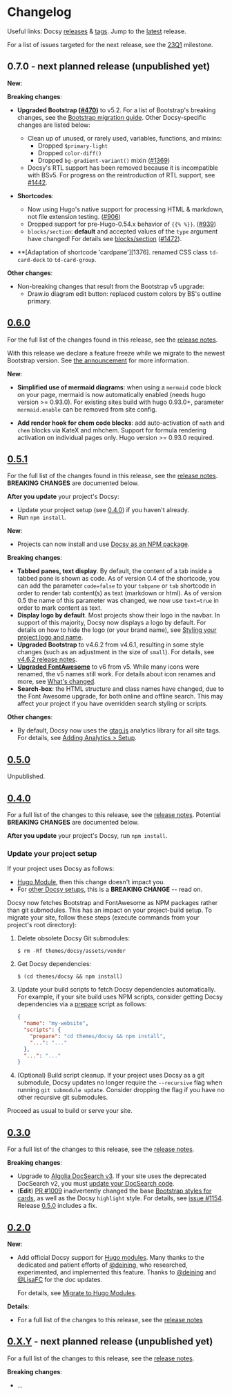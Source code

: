 <!--
  cSpell:ignore deining docsy gtag lookandfeel
-->

# Changelog

Useful links: Docsy [releases][] & [tags][]. Jump to the [latest][] release.

For a list of issues targeted for the next release, see the [23Q1][] milestone.

## 0.7.0 - next planned release (unpublished yet)

**New**:

**Breaking changes**:

- **Upgraded Bootstrap ([#470])** to v5.2. For a list of Bootstrap's breaking
  changes, see the [Bootstrap migration guide][bsv5mig]. Other Docsy-specific
  changes are listed below:
  - Clean up of unused, or rarely used, variables, functions, and mixins:
    - Dropped `$primary-light`
    - Dropped `color-diff()`
    - Dropped `bg-gradient-variant()` mixin ([#1369])
  - Docsy's RTL support has been removed because it is incompatible with BSv5.
    For progress on the reintroduction of RTL support, see [#1442].
- **Shortcodes**:
  - Now using Hugo's native support for processing HTML & markdown, not file
    extension testing. ([#906])
  - Dropped support for pre-Hugo-0.54.x behavior of `{{% %}}`. ([#939])
  - `blocks/section`: **default** and accepted values of the `type` argument
    have changed! For details see [blocks/section] ([#1472]).

- **[Adaptation of shortcode 'cardpane'][1376]. renamed CSS class `td-card-deck`
  to `td-card-group`.

**Other changes**:

- Non-breaking changes that result from the Bootstrap v5 upgrade:
  - Draw.io diagram edit button: replaced custom colors by BS's outline primary.

[#470]: https://github.com/google/docsy/issues/470
[#906]: https://github.com/google/docsy/issues/906
[#939]: https://github.com/google/docsy/issues/939
[#1369]: https://github.com/google/docsy/issues/1369
[#1442]: https://github.com/google/docsy/issues/1442
[#1472]: https://github.com/google/docsy/issues/1472
[blocks/section]:
  https://www.docsy.dev/docs/adding-content/shortcodes/#blockssection
[bsv5mig]: https://getbootstrap.com/docs/5.2/migration/

## [0.6.0][]

For the full list of the changes found in this release, see the [release
notes][0.6.0].

With this release we declare a feature freeze while we migrate to the newest
Bootstrap version. See [the announcement][bs-announcement] for more information.

**New**:

- **Simplified use of mermaid diagrams**: when using a `mermaid` code block on
  your page, mermaid is now automatically enabled (needs hugo version >=
  0.93.0). For existing sites build with hugo 0.93.0+, parameter
  `mermaid.enable` can be removed from site config.

- **Add render hook for chem code blocks**: add auto-activation of `math` and
  `chem` blocks via KateX and mhchem. Support for formula rendering activation
  on individual pages only. Hugo version >= 0.93.0 required.

## [0.5.1][]

For the full list of the changes found in this release, see the [release
notes][0.5.1]. **BREAKING CHANGES** are documented below.

**After you update** your project's Docsy:

- Update your project setup (see [0.4.0][]) if you haven't already.
- Run `npm install`.

**New**:

- Projects can now install and use [Docsy as an NPM package][].

**Breaking changes**:

- **Tabbed panes, text display**. By default, the content of a tab inside a
  tabbed pane is shown as code. As of version 0.4 of the shortcode, you can add
  the parameter `code=false` to your `tabpane` or `tab` shortcode in order to
  render tab content(s) as text (markdown or html). As of version 0.5 the name
  of this parameter was changed, we now use `text=true` in order to mark content
  as text.
- **Display logo by default**. Most projects show their logo in the navbar. In
  support of this majority, Docsy now displays a logo by default. For details on
  how to hide the logo (or your brand name), see [Styling your project logo and
  name][].
- **Upgraded Bootstrap** to v4.6.2 from v4.6.1, resulting in some style changes
  (such as an adjustment in the size of `small`). For details, see [v4.6.2
  release notes][].
- **[Upgraded FontAwesome][]** to v6 from v5. While many icons were renamed, the
  v5 names still work. For details about icon renames and more, see [What's
  changed][].
- **Search-box**: the HTML structure and class names have changed, due to the
  Font Awesome upgrade, for both online and offline search. This may affect your
  project if you have overridden search styling or scripts.

**Other changes**:

- By default, Docsy now uses the [gtag.js][] analytics library for all site
  tags. For details, see [Adding Analytics > Setup][].

[adding analytics > setup]:
  https://www.docsy.dev/docs/adding-content/feedback/#setup
[v4.6.2 release notes]: https://github.com/twbs/bootstrap/releases/tag/v4.6.2
[docsy as an npm package]:
  https://www.docsy.dev/docs/get-started/other-options/#option-3-docsy-as-an-npm-package
[gtag.js]: https://support.google.com/analytics/answer/10220869
[styling your project logo and name]:
  https://www.docsy.dev/docs/adding-content/lookandfeel/#styling-your-project-logo-and-name
[upgraded fontawesome]: https://fontawesome.com/docs/web/setup/upgrade/
[what's changed]: https://fontawesome.com/docs/web/setup/upgrade/whats-changed

## [0.5.0][]

Unpublished.

## [0.4.0][]

For a full list of the changes to this release, see the [release notes][0.4.0].
Potential **BREAKING CHANGES** are documented below.

**After you update** your project's Docsy, run `npm install`.

### Update your project setup

If your project uses Docsy as follows:

- [Hugo Module][], then this change doesn't impact you.
- For [other Docsy setups][], this is a **BREAKING CHANGE** -- read on.

Docsy now fetches Bootstrap and FontAwesome as NPM packages rather than git
submodules. This has an impact on your project-build setup. To migrate your
site, follow these steps (execute commands from your project's root directory):

1.  Delete obsolete Docsy Git submodules:
    ```console
    $ rm -Rf themes/docsy/assets/vendor
    ```
2.  Get Docsy dependencies:
    ```console
    $ (cd themes/docsy && npm install)
    ```
3.  Update your build scripts to fetch Docsy dependencies automatically. For
    example, if your site build uses NPM scripts, consider getting Docsy
    dependencies via a [prepare][] script as follows:
    ```json
    {
      "name": "my-website",
      "scripts": {
        "prepare": "cd themes/docsy && npm install",
        "...": "..."
      },
      "...": "..."
    }
    ```
4.  (Optional) Build script cleanup. If your project uses Docsy as a git
    submodule, Docsy updates no longer require the `--recursive` flag when
    running `git submodule update`. Consider dropping the flag if you have no
    other recursive git submodules.

Proceed as usual to build or serve your site.

[hugo module]: https://www.docsy.dev/docs/get-started/docsy-as-module/
[other docsy setups]: https://www.docsy.dev/docs/get-started/other-options/
[prepare]:
  https://docs.npmjs.com/cli/v8/using-npm/scripts#prepare-and-prepublish

## [0.3.0][]

For a full list of the changes to this release, see the [release notes][0.3.0].

**Breaking changes**:

- Upgrade to
  [Algolia DocSearch v3](https://docsearch.algolia.com/docs/DocSearch-v3). If
  your site uses the deprecated DocSearch v2, you must
  [update your DocSearch code](https://docsearch.algolia.com/docs/migrating-from-v2).
- (**Edit**) [PR #1009][] inadvertently changed the base [Bootstrap styles for
  cards][bs4cards], as well as the Docsy `highlight` style. For details, see
  [issue #1154][]. Release [0.5.0][] includes a fix.

[bs4cards]: https://getbootstrap.com/docs/4.1/components/card/
[pr #1009]: https://github.com/google/docsy/pull/1009
[issue #1154]: https://github.com/google/docsy/issues/1154

## [0.2.0][]

**New**:

- Add official Docsy support for [Hugo modules][]. Many thanks to the dedicated
  and patient efforts of [@deining][], who researched, experimented, and
  implemented this feature. Thanks to [@deining][] and [@LisaFC][] for the doc
  updates.

  For details, see
  [Migrate to Hugo Modules](https://www.docsy.dev/docs/updating/convert-site-to-module/).

**Details**:

- For a full list of the changes to this release, see the [release notes][0.2.0]

## [0.X.Y][] - next planned release (unpublished yet)

For a full list of the changes to this release, see the [release notes][0.x.y].

**Breaking changes**:

- ...

[@deining]: https://github.com/deining
[@lisafc]: https://github.com/LisaFC
[0.6.0]: https://github.com/google/docsy/releases/v0.6.0
[0.5.1]: https://github.com/google/docsy/releases/v0.5.1
[0.5.0]: https://github.com/google/docsy/releases/v0.5.0
[0.4.0]: https://github.com/google/docsy/releases/v0.4.0
[0.3.0]: https://github.com/google/docsy/releases/v0.3.0
[0.2.0]: https://github.com/google/docsy/releases/v0.2.0
[0.x.y]: #
[23q1]: https://github.com/google/docsy/milestone/6
[hugo modules]: https://gohugo.io/hugo-modules/
[latest]: https://github.com/google/docsy/releases/latest
[releases]: https://github.com/google/docsy/releases
[tags]: https://github.com/google/docsy/tags
[bs-announcement]: https://github.com/google/docsy/discussions/1308
